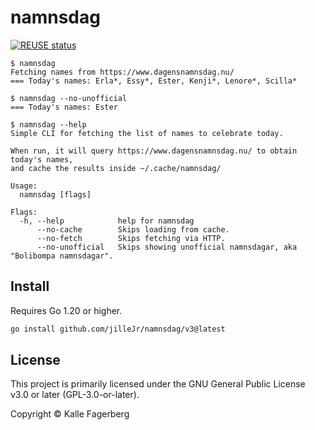<!--
SPDX-FileCopyrightText: 2022 Kalle Fagerberg

SPDX-License-Identifier: CC-BY-4.0
-->

# namnsdag

[![REUSE status](https://api.reuse.software/badge/github.com/jilleJr/namnsdag)](https://api.reuse.software/info/github.com/jilleJr/namnsdag)

```console
$ namnsdag
Fetching names from https://www.dagensnamnsdag.nu/
=== Today's names: Erla*, Essy*, Ester, Kenji*, Lenore*, Scilla*

$ namnsdag --no-unofficial
=== Today's names: Ester

$ namnsdag --help
Simple CLI for fetching the list of names to celebrate today.

When run, it will query https://www.dagensnamnsdag.nu/ to obtain today's names,
and cache the results inside ~/.cache/namnsdag/

Usage:
  namnsdag [flags]

Flags:
  -h, --help            help for namnsdag
      --no-cache        Skips loading from cache.
      --no-fetch        Skips fetching via HTTP.
      --no-unofficial   Skips showing unofficial namnsdagar, aka "Bolibompa namnsdagar".
```

## Install

Requires Go 1.20 or higher.

```sh
go install github.com/jilleJr/namnsdag/v3@latest
```

## License

This project is primarily licensed under the GNU General Public License v3.0 or
later (GPL-3.0-or-later).

Copyright © Kalle Fagerberg
